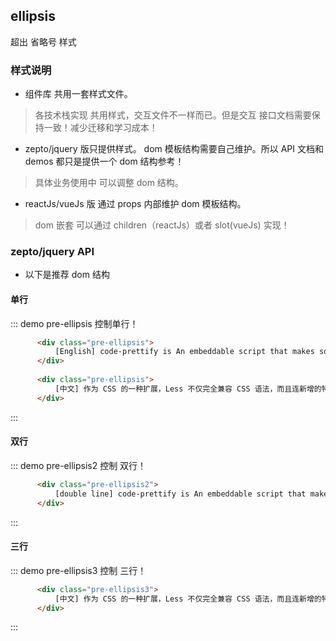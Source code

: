 ## ellipsis 

超出 省略号 样式

### 样式说明
- 组件库 共用一套样式文件。
> 各技术栈实现 共用样式，交互文件不一样而已。但是交互 接口文档需要保持一致！减少迁移和学习成本！

- zepto/jquery 版只提供样式。 dom 模板结构需要自己维护。所以 API 文档和 demos 都只是提供一个 dom 结构参考！
> 具体业务使用中 可以调整 dom 结构。

- reactJs/vueJs 版 通过 props 内部维护 dom 模板结构。
> dom 嵌套 可以通过 children（reactJs）或者 slot(vueJs) 实现！


### zepto/jquery API
- 以下是推荐 dom 结构


#### 单行

::: demo  pre-ellipsis 控制单行！
```html
      <div class="pre-ellipsis">
          [English] code-prettify is An embeddable script that makes source-code snippets in HTML prettier.
      </div>
      
      <div class="pre-ellipsis">
          [中文] 作为 CSS 的一种扩展，Less 不仅完全兼容 CSS 语法，而且连新增的特性也是使用 CSS 语法。这样的设计使得学习 Less 很轻松，而且你可以在任何时候回退到 CSS。
      </div>
```
:::

#### 双行

::: demo  pre-ellipsis2 控制 双行！
```html
      <div class="pre-ellipsis2">
          [double line] code-prettify is An embeddable script that makes source-code snippets in HTML prettier.
      </div>
```
:::

#### 三行

::: demo  pre-ellipsis3 控制 三行！
```html
      <div class="pre-ellipsis3">
          [中文] 作为 CSS 的一种扩展，Less 不仅完全兼容 CSS 语法，而且连新增的特性也是使用 CSS 语法。这样的设计使得学习 Less 很轻松，而且你可以在任何时候回退到 CSS。
      </div>
```
:::